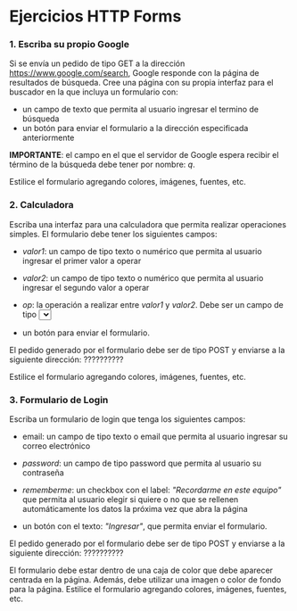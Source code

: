 # Ejercicios HTTP Forms

### 1. Escriba su propio Google

Si se envía un pedido de tipo GET a la dirección https://www.google.com/search, Google responde con la página de resultados de búsqueda. Cree una página con su propia interfaz para el buscador en la que incluya un formulario con:

* un campo de texto que permita al usuario ingresar el termino de búsqueda
* un botón para enviar el formulario a la dirección especificada anteriormente

**IMPORTANTE**: el campo en el que el servidor de Google espera recibir el término de la búsqueda debe tener por nombre: *q*.

Estilice el formulario agregando colores, imágenes, fuentes, etc.



### 2. Calculadora

Escriba una interfaz para una calculadora que permita realizar operaciones simples. El formulario debe tener los siguientes campos:

* *valor1*: un campo de tipo texto o numérico que permita al usuario ingresar el primer valor a operar
* *valor2*: un campo de tipo texto o numérico que permita al usuario ingresar el segundo valor a operar

* *op*: la operación a realizar entre *valor1* y *valor2*. Debe ser un campo de tipo <select>. Los valores que se deberán enviar al servidor deberán ser alguno de los siguientes: *"suma"*, *"resta"*, *"multip"* o *"div"*.
* un botón para enviar el formulario.

El pedido generado por el formulario debe ser de tipo POST y enviarse a la siguiente dirección: ??????????

Estilice el formulario agregando colores, imágenes, fuentes, etc.



### 3. Formulario de Login

Escriba un formulario de login que tenga los siguientes campos:

* email: un campo de tipo texto o email que permita al usuario ingresar su correo electrónico
* *password*: un campo de tipo password que permita al usuario su contraseña

* *rememberme*: un checkbox con el label: *"Recordarme en este equipo"* que permita al usuario elegir si quiere o no que se rellenen automáticamente los datos la próxima vez que abra la página
* un botón con el texto: *"Ingresar"*, que permita enviar el formulario.

El pedido generado por el formulario debe ser de tipo POST y enviarse a la siguiente dirección: ??????????

El formulario debe estar dentro de una caja de color que debe aparecer centrada en la página. Además, debe utilizar una imagen o color de fondo para la página. Estilice el formulario agregando colores, imágenes, fuentes, etc.